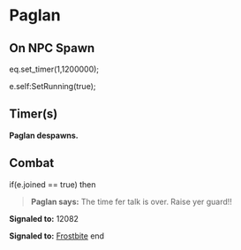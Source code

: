 # Paglan


## On NPC Spawn

eq.set_timer(1,1200000);

e.self:SetRunning(true);


## Timer(s)

**Paglan despawns.**


## Combat

if(e.joined == true) then


>**Paglan says:** The time fer talk is over.  Raise yer guard!!


**Signaled to:** 12082


**Signaled to:**  [Frostbite](/npc/12154)
end
